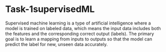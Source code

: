 # Task-1supervisedML
 Supervised machine learning is a type of artificial intelligence where a model is trained on labeled data, which means the input data includes both the features and the corresponding correct output (labels). The primary goal is to learn a mapping from inputs to outputs so that the model can predict the label for new, unseen data accurately.

